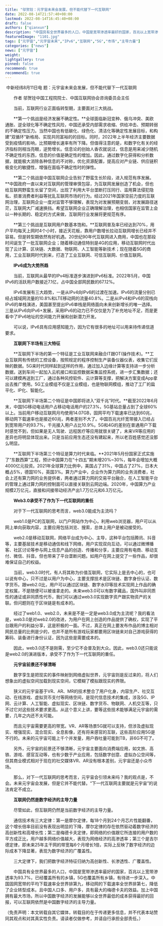 ```yaml
---
title: "邬贺铨：元宇宙未来会发展，但不能代替下一代互联网"
date: 2022-08-14T21:57:40+08:00
lastmod: 2022-08-14T16:45:40+08:00
draft: false
authors: ["qianxun"]
description: "中国具有全世界最多的人口，中国是宽带渗透率最好的国家，百兆以上宽带渗透率为93.7%，已经覆盖所有的乡镇，5G也覆盖所有乡镇，有待进一步深入。中国固网宽带的平均下载速率全世界排第九，移动网的下载速率全世界排第七，降低了企业转型成本。且中国人口多、用户多，具有最大的梅德卡夫的效益。加上中国拥有最大市场，所以中国数字经济的发展能够以全世界最低的成本获得最好的回报，可以互联网依然是中国数字经济的主导力量。"
featuredImage: "1101.jpg"
tags: ["元宇宙","元宇宙未来","IPv6","互联网","5G","市场","主导力量"]
categories: ["news"]
news: ["元宇宙"]
weight: 
lightgallery: true
pinned: false
recommend: true
recommend1: true
---
```


​        中新经纬8月11日电 题：元宇宙未来会发展，但不能代替下一代互联网

　　作者 邬贺铨中国工程院院士、中国互联网协会咨询委员会主任

　　当前，互联网行业正面临转型期，主要面对三大挑战。

　　**第一个挑战是经济发展不确定性。**全球面临新冠变种、俄乌冲突、美欧通胀、逆全球化等不确定性风险，中国还承受内部需求收缩、供给冲击、预期转弱的不确定性压力。当然中国也有低碳化、绿色化、清洁化等确定性发展目标，和构建“双循环”新格局、实现共同富裕的的目标。同时，2022年上半年经济主要数据受到疫情的影响，比预期增长速率有所下降。但值得注意的是，和数字化有关的经济指标则相当亮眼，逆势增长。信息论的创始人香农就说过，信息是用来减少随机不确定性的东西，信息的价值是确定性的增加。因此，通过数字化获得和分析数据，就能极大消除各种信息的不对称，优化资源配置，提高应对产业链、供应链积极变化的敏捷性，增强在面临不确定性时的弹性。

　　**第二个挑战是中国互联网企业告别了野蛮生长阶段，进入规范有序发展。**中国政府一直以来对互联网的管理审慎包容，为互联网发展创造了机会，但也给互联网野蛮生长留了空间，出现了利用大平台垄断打压同行、滥用算法侵犯隐私、损害消费者利益等扰乱互联网市场的行为。经过2021年国家空前力度的互联网治理，互联网企业一度对监管不够理解，表现为对发展预期变弱，对发展路径迷茫，互联网大厂减速换挡。希望互联网企业正确理解治理，也相信国家在监管上会以一种长期的、稳定的方式来做，互联网行业发展将更规范有序。

　　**第三个挑战是互联网用户数基本饱和。**互联网普及率已经达到70%，用户平均每天上网时4个小时，接近天花板，靠用户数增长拉动互联网增长已经并不容易。但是转型期依然有好机遇。20世纪90年代互联网进入商用，中国也在那段时间诞生了一批互联网企业；随着移动通信特别是4G的应用，移动互联网时代出现了云计算、区块链、大数据、物联网、人工智能等新技术；现在随着5G的商用，工业互联网时代到来，打造了工业互联网、可信互联网、价值互联网。

　　**IPv6成为大势所趋**

　　当前，互联网从最早的IPv4标准逐步演进到IPv6标准。2022年5月，中国IPv6的活跃用户数接近7.1亿，占中国全部网民数的67.12%。

　　IPv6发展有三大趋势，一是从IPv4向IPv6的过渡在加速。IPv6的流量分别已经占城域网流量的10.8%和LTE移动网的流量40.8%。二是从IPv4和IPv6的双栈向IPv6的单栈演进，美国甚至提出IPv6单栈是网络面向未来创新增长的唯一选择。三是从IPv6向IPv6+发展，采用IPv6的动力已不仅仅是为了补充地址不足，而是更看中了IPv6地址的空间能力开展和创新潜力开发。

　　可以说，IPv6具有应用感知能力，因为它有很多的地址可以用来待传递信道要求。

　　**互联网下半场有三大特征**

　　**互联网下半场的第一个特征是工业互联网来融合IT跟OT(操作技术)。**工业互联网有传统的工控设备，按照规定的程序控制生产装备仪器仪表，收集它们反映的数据。5G来时代同样起到这样的作用，通过加入边缘计算等支持进一步分析数据，送到车间一起加入云机接口和监控数据采集监控系统，进一步汇集数据；还可以建模再送到工厂，通过各种风控软件、云计算等支撑，把解决方案变成App拿出去推广使用。5G工业模组不仅是工业模组，也是物联网模组，推动了工厂的扁平化、IP化、智能化。

　　**互联网下半场第二个特征是中国即将进入“双千兆”时代。**截至2022年6月末，中国5G移动电话用户占移动电话用户的27.3%，5G基站总量占到了全球60%以上。当前用户移动互联网月均使用14.07GB，固网平均下载速率已达到60兆，移动网下载速率也是接近60兆，两者差别不大了。中国百兆光纤宽带接入已经占到宽带用户的93.7%，千兆接入用户占比10.9%。5G和4G的差别在普通用户下载时感觉不到，但如果是无人驾驶、远程医疗等应用就很关键了，未来VR等应用的差异也将明显体现出来。只是当前应用生态还没有建起来，所以老百姓感觉还没那么明显。

　　**互联网下半场第三个特征是算力时代来临。**2021年5月份国家正式实施了“东数西算”工程，预计中国算力在“十四五”期末增20%~30%，每年会增加大概4000亿元投资。2021年全球算力比例中，美国占了31%，中国占了27%，日本大概占5%，德国10%，英国3%。算力产业中，企业作为算力网的业务消费者，社会上还有算力网的业务提供者，两者通过算力网的交易平台融合，在人工智能平台的管理上通过算力网的控制面可以直接关联到云网边端。2020年，中国算力产业规模2万亿元，直接和间接带动经济产出1.7万亿元和6.3万亿元。

　　**Web3.0承受不了作为下一代互联网的重任**

　　对于下一代互联网的思考而言，web3.0能成为主流吗？

　　web1.0是PC的互联网，以门户网站作为中心，利用web浏览器，用户可以从网上单向获取内容，主要应用包括浏览、搜索，总体上用户是被动接受的。

　　web2.0是移动互联网，网络平台成为中心、主导，这种平台包括腾讯、抖音等，主要基层技术是移动通信和线下网络，用户实现双向互动，可以通过微博播客、社区讨论等参与网上信息产品的创造、传播和分享，主要应用有电商、移动支付、微信、抖音。但也带来了平台垄断问题。如用户在网上提交了一些作品，却很难保证自己的权益。

　　当前，web3.0时代，有人将其称为价值互联网，它实际上是去中心的，也可以说有中心，只不过是以用户为中心，主要支撑技术是区块链、数字身份认证、数字货币。跟web2.0比，用户可以通过区块链、数字水印等技术实现网上作品的确定权属，不是随便可以被谁拿走的。未来web3.0可以有数字藏品，国外叫非同质性的通证或非同质性代币，我们可以通过web3.0实现数字资产跟实物资产的关联。但问题则在于区块链是有成本的。

　　经过了web1.0、web2.0，未来是不是一定是web3.0成为主流呢？我的看法是，web3.0是对web2.0的改进，为用户在网上创造的作品提供了确权，实现了平台跟用户的利益分享，这是积极的一面。不过，真正在网上要发布作品的博主相对网民总量的比例是少的，也并不是所有游戏玩家都要用区块链来对自己游戏获得的筹码、装备进行身份认证，因为这些是需要成本的。

　　因此，web3.0还不是刚需，至少它不会普及到大众。因此，web3.0还只能说是web2.0的演进版本，承受不了作为下一代互联网的重任。

　　**元宇宙前景还不够清晰**

　　数字孪生是把现实的事件映射到网络虚拟世界，元宇宙则是反过来的，将人们想象出的虚拟空间加载到现实空间，它模糊了模拟跟现实的界限。

　　狭义的元宇宙基于VR、AR、MR的技术整合了用户化身，内容生产、社交互动、在线游戏、虚拟货币支付等网络空间，是现代信息技术的集成，涉及5G、IP网、云计算、人工智能、虚拟现实、区块链、数字货币、物联网、人机交互等，只不过它对这些技术要求更高。从这个意义上讲，要等这些技术能够满足元宇宙的需要，几年之内还不太可能。

　　而且元宇宙需要更高的带宽。VR、AR等场景5G就可以支持，但涉及虚拟现实、增强现实、混合现实、全息影像，还有将来感官的互联，这些高阶应用5G是不行的。未来的元宇宙可能上千个并发量，用户吞吐量可能到TB，非6G不可了。

　　另外，元宇宙的前景还不够清晰，元宇宙主要面向消费端应用，如文旅、高铁、游戏、感官互动等，也有少数于产业应用，包括数字创意、虚拟办公空间等，但其商业模式相对于现在的社交媒体VR、AR没有根本差别，元宇宙还是小众市场。

　　那么，对下一代互联网的思考而言，元宇宙会引领未来吗？我的观点是，不会。未来元宇宙会发展，但是它并不能代替。“下一代互联网主要就是元宇宙”的说法肯定不成立。

　　**互联网仍然是数字经济的主导力量**

　　尽管如此，但互联网仍然是当前数字经济的主导力量。

　　通信技术有三大定律：第一是摩尔定律，每18个月到24个月芯片性能翻番，这个增长倍率目前没有表现出明显的下降，摩尔定律的存在依然驱动着数字经济的高创新性和高增长性；第二是梅德卡夫定律，即网络的价值跟它所连接的用户数的平方成正比，用户越多网络价值越大，表现为网络经济的高渗透率；第三个是吉尔德定律，即未来25年主干网的带宽每6个月增长1倍，实际上反映了数字经济的边际成本下降显著，表现为数字经济的广覆盖性。

　　三大定律下，我们把数字经济特征归纳为高创新性、长渗透性、广覆盖性。

　　中国具有全世界最多的人口，中国是宽带渗透率最好的国家，百兆以上宽带渗透率为93.7%，已经覆盖所有的乡镇，5G也覆盖所有乡镇，有待进一步深入。中国固网宽带的平均下载速率全世界排第九，移动网的下载速率全世界排第七，降低了企业转型成本。且中国人口多、用户多，具有最大的梅德卡夫的效益。加上中国拥有最大市场，所以中国数字经济的发展能够以全世界最低的成本获得最好的回报，可以互联网依然是中国数字经济的主导力量。

（免责声明：本文转载自其它媒体，转载目的在于传递更多信息，并不代表本站赞同其观点和对其真实性负责。请读者仅做参考，并请自行承担全部责任。）